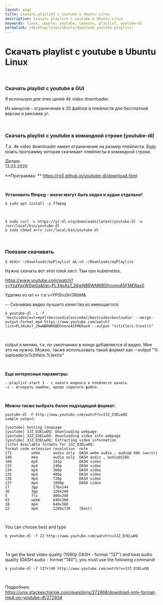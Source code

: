 ```yaml
---
layout: page
title: Скачать playlist с youtube в Ubuntu Linux
description: Скачать playlist с youtube в Ubuntu Linux
keywords: linux, ubuntu, youtube, скачать, playlist, youtube-dl
permalink: /desktop/linux/ubuntu/download-youtube-playlist/
---
```


# Скачать playlist с youtube в Ubuntu Linux

<br/>

### Скачать playlist с youtube в GUI

Я использую для этих целей 4k video downloader.

Из минусов - ограничение в 25 файлов в плейлисте для бесплатной версии и реклама уг.

<br/>

### Скачать playlist с youtube в командной строке (youtube-dl)

Т.к. 4k video downloader имеет ограничение на размер плейлиста. Буду юзать программу которая скачивает плейлисты в командной строке.

Делаю:  
13.03.2020

**Программа: **
https://rg3.github.io/youtube-dl/download.html

<br/>

**Установить ffmpeg - иначе могут быть видео и аудио отдельно!**

    $ sudo apt install -y ffmpeg

<br/>

    $ sudo curl -L https://yt-dl.org/downloads/latest/youtube-dl -o /usr/local/bin/youtube-dl
    $ sudo chmod a+rx /usr/local/bin/youtube-dl


<!--

<br/>

Можно установить ее с помощью pip3:
    $ sudo pip3 install youtube-dl --upgrade

-->

<br/>

### Поехали скачивать

    $ mkdir ~/Downloads/myPlaylist && cd ~/Downloads/myPlaylist

Нужно скачать вот этот плей лист. Там про kubernetes.

https://www.youtube.com/watch?v=YzaYqxW0wGs&list=PL34sAs7_26wNBRWM6BDhnonoA5FMERax0

Удаляю из url v=<ID> т.е v=YPShu0H3RbM&

-- Скачиваю видео лучшего качества из имеющегося:

    $ youtube-dl -i -f 'bestvideo[ext=mp4]+bestaudio[ext=m4a]/bestvideo+bestaudio' --merge-output-format mp4 https://www.youtube.com/watch?list=PL34sAs7_26wNBRWM6BDhnonoA5FMERax0 --output "%(title)s.%(ext)s"

<br/>

output я меняю, т.к. по умолчанию в конце добавляется id видео. Мне это не нужно.
Можно, также использовать такой формат как --output "%(uploader)s%(title)s.%(ext)s"

<br/>

**Еще интересные параметры:**

    --playlist-start 1 - с какого индекса в плейлисте начать
    -i - игнорить ошибки, вроде скрытого файла.

<br/>
    
**Можно также выбрать более подходящий формат:**

    youtube-dl -F http://www.youtube.com/watch?v=3JZ_D3ELwOQ
    sample output:

    [youtube] Setting language
    [youtube] 3JZ_D3ELwOQ: Downloading webpage
    [youtube] 3JZ_D3ELwOQ: Downloading video info webpage
    [youtube] 3JZ_D3ELwOQ: Extracting video information
    [info] Available formats for 3JZ_D3ELwOQ:
    format code extension resolution  note
    171         webm      audio only  DASH webm audio , audio@ 48k (worst)
    140         m4a       audio only  DASH audio , audio@128k
    160         mp4       192p        DASH video
    133         mp4       240p        DASH video
    134         mp4       360p        DASH video
    135         mp4       480p        DASH video
    136         mp4       720p        DASH video
    137         mp4       1080p       DASH video
    17          3gp       176x144
    36          3gp       320x240
    5           flv       400x240
    43          webm      640x360
    18          mp4       640x360
    22          mp4       1280x720    (best)

<br/>

You can choose best and type

    $ youtube-dl -f 22 http://www.youtube.com/watch?v=3JZ_D3ELwOQ

<br/>

To get the best video quality (1080p DASH - format "137") and best audio quality (DASH audio - format "140"), you must use the following command:

    $ youtube-dl -f 137+140 http://www.youtube.com/watch?v=3JZ_D3ELwOQ

<br/>

Подробнее:  
https://unix.stackexchange.com/questions/272868/download-only-format-mp4-on-youtube-dl/272934

<!-- <br/>

### Сообщение о необходимости обновить avconv

    WARNING: Your copy of avconv is outdated and unable to properly mux separate video and audio files, youtube-dl will download single file media. Update avconv to version 10-0 or newer to fix this.

    $ avconv |& grep \ version | awk '{print $3}'
    9.20-6:9.20-0ubuntu0.14.04.1,

    $ sudo add-apt-repository ppa:heyarje/libav-11 && sudo apt-get update
    $ sudo apt-get install -y libav-tools

    $ avconv |& grep \ version | awk '{print $3}'
    11.3-6:11.3-1~trusty, -->
